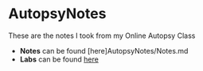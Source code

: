 # AutopsyNotes  

These are the notes I took from my Online Autopsy Class  

- **Notes** can be found [here]AutopsyNotes/Notes.md
- **Labs** can be found [here](AutopsyNotes/Labs.md)
